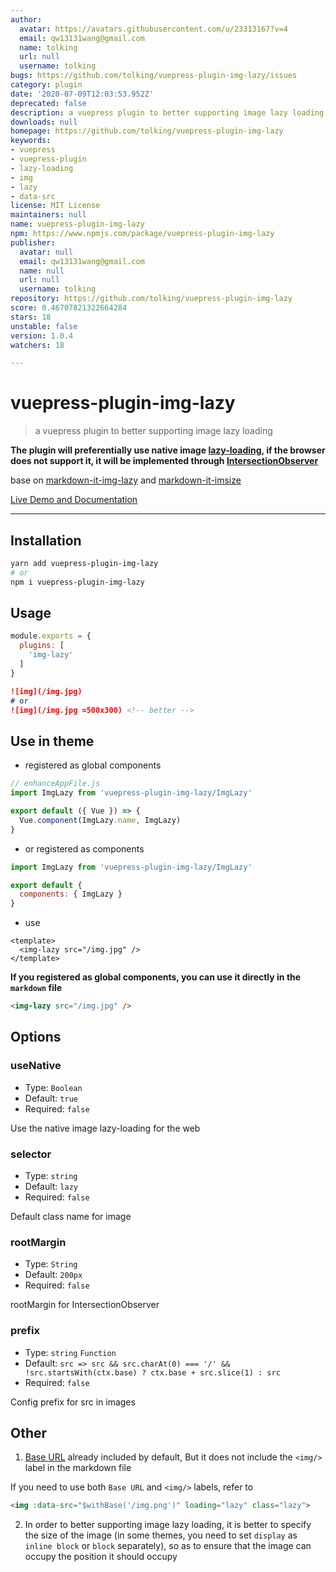 ```yaml
---
author:
  avatar: https://avatars.githubusercontent.com/u/23313167?v=4
  email: qw13131wang@gmail.com
  name: tolking
  url: null
  username: tolking
bugs: https://github.com/tolking/vuepress-plugin-img-lazy/issues
category: plugin
date: '2020-07-09T12:03:53.952Z'
deprecated: false
description: a vuepress plugin to better supporting image lazy loading
downloads: null
homepage: https://github.com/tolking/vuepress-plugin-img-lazy
keywords:
- vuepress
- vuepress-plugin
- lazy-loading
- img
- lazy
- data-src
license: MIT License
maintainers: null
name: vuepress-plugin-img-lazy
npm: https://www.npmjs.com/package/vuepress-plugin-img-lazy
publisher:
  avatar: null
  email: qw13131wang@gmail.com
  name: null
  url: null
  username: tolking
repository: https://github.com/tolking/vuepress-plugin-img-lazy
score: 0.46707821322664284
stars: 18
unstable: false
version: 1.0.4
watchers: 18

---
```


# vuepress-plugin-img-lazy

> a vuepress plugin to better supporting image lazy loading

**The plugin will preferentially use native image [lazy-loading](https://caniuse.com/#feat=loading-lazy-attr), if the browser does not support it, it will be implemented through [IntersectionObserver](https://caniuse.com/#feat=intersectionobserver)**

base on [markdown-it-img-lazy](https://github.com/tolking/markdown-it-img-lazy) and [markdown-it-imsize](https://github.com/tatsy/markdown-it-imsize)

[Live Demo and Documentation](https://tolking.github.io/vuepress-plugin-img-lazy/preview.html)

---

## Installation

``` sh
yarn add vuepress-plugin-img-lazy
# or
npm i vuepress-plugin-img-lazy
```

## Usage

``` js
module.exports = {
  plugins: [
    'img-lazy'
  ]
}
```

``` md
![img](/img.jpg)
# or
![img](/img.jpg =500x300) <!-- better -->
```

## Use in theme

- registered as global components

``` js
// enhanceAppFile.js
import ImgLazy from 'vuepress-plugin-img-lazy/ImgLazy'

export default ({ Vue }) => {
  Vue.component(ImgLazy.name, ImgLazy)
}
```

- or registered as components

``` js
import ImgLazy from 'vuepress-plugin-img-lazy/ImgLazy'

export default {
  components: { ImgLazy }
}
```

- use

``` vue
<template>
  <img-lazy src="/img.jpg" />
</template>
```

**If you registered as global components, you can use it directly in the `markdown` file**

``` md
<img-lazy src="/img.jpg" />
```

## Options

### useNative
- Type: `Boolean`
- Default: `true`
- Required: `false`

Use the native image lazy-loading for the web

### selector
- Type: `string`
- Default: `lazy`
- Required: `false`

Default class name for image

### rootMargin
- Type: `String`
- Default: `200px`
- Required: `false`

rootMargin for IntersectionObserver

### prefix
- Type: `string` `Function`
- Default: `src => src && src.charAt(0) === '/' && !src.startsWith(ctx.base) ? ctx.base + src.slice(1) : src`
- Required: `false`

Config prefix for src in images

## Other

1. [Base URL](https://vuepress.vuejs.org/guide/assets.html#rBase%20URL) already included by default, But it does not include the `<img/>` label in the markdown file <Badge text="^1.0.2"/>

If you need to use both `Base URL` and `<img/>` labels, refer to

``` md
<img :data-src="$withBase('/img.png')" loading="lazy" class="lazy">
```

2. In order to better supporting image lazy loading, it is better to specify the size of the image (in some themes, you need to set `display` as `inline block` or `block` separately), so as to ensure that the image can occupy the position it should occupy
